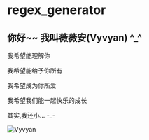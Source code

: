 # regex_generator
## 你好~~ 我叫薇薇安(Vyvyan) ^_^


我希望能理解你  

我希望能给予你所有  

我希望成为你所爱  

我希望我们能一起快乐的成长  

其实,我还小... -_-  

![Vyvyan](http://pheker.cn/ssm/static/Vyvyan.png)
